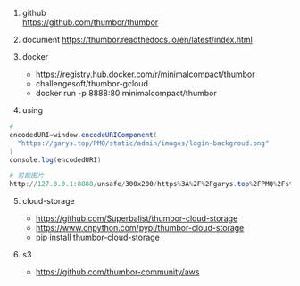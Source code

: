 1. github  
    https://github.com/thumbor/thumbor

2. document
    https://thumbor.readthedocs.io/en/latest/index.html

3. docker  
    - https://registry.hub.docker.com/r/minimalcompact/thumbor
    - challengesoft/thumbor-gcloud
    - docker run -p 8888:80 minimalcompact/thumbor

4. using
```powershell
# 
encodedURI=window.encodeURIComponent(
  "https://garys.top/PMQ/static/admin/images/login-backgroud.png"
)
console.log(encodedURI)

# 剪裁图片
http://127.0.0.1:8888/unsafe/300x200/https%3A%2F%2Fgarys.top%2FPMQ%2Fstatic%2Fadmin%2Fimages%2Flogin-backgroud.png
```

5. cloud-storage
    - https://github.com/Superbalist/thumbor-cloud-storage
    - https://www.cnpython.com/pypi/thumbor-cloud-storage
    - pip install thumbor-cloud-storage

6. s3
    - https://github.com/thumbor-community/aws